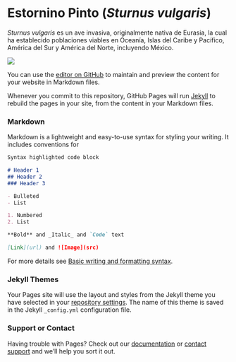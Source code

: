 # Estornino Pinto (*Sturnus vulgaris*)

*Sturnus vulgaris* es un ave invasiva, originalmente nativa de Eurasia, la cual ha establecido poblaciones viables en Oceanía, Islas del Caribe y Pacífico, América del  Sur y América del Norte, incluyendo México.

![](https://inaturalist-open-data.s3.amazonaws.com/photos/219693226/original.jpeg)


You can use the [editor on GitHub](https://github.com/JuanPPadilla/JuanPPadilla.github.io/edit/main/index.md) to maintain and preview the content for your website in Markdown files.

Whenever you commit to this repository, GitHub Pages will run [Jekyll](https://jekyllrb.com/) to rebuild the pages in your site, from the content in your Markdown files.

### Markdown

Markdown is a lightweight and easy-to-use syntax for styling your writing. It includes conventions for

```markdown
Syntax highlighted code block

# Header 1
## Header 2
### Header 3

- Bulleted
- List

1. Numbered
2. List

**Bold** and _Italic_ and `Code` text

[Link](url) and ![Image](src)
```

For more details see [Basic writing and formatting syntax](https://docs.github.com/en/github/writing-on-github/getting-started-with-writing-and-formatting-on-github/basic-writing-and-formatting-syntax).

### Jekyll Themes

Your Pages site will use the layout and styles from the Jekyll theme you have selected in your [repository settings](https://github.com/JuanPPadilla/JuanPPadilla.github.io/settings/pages). The name of this theme is saved in the Jekyll `_config.yml` configuration file.

### Support or Contact

Having trouble with Pages? Check out our [documentation](https://docs.github.com/categories/github-pages-basics/) or [contact support](https://support.github.com/contact) and we’ll help you sort it out.
